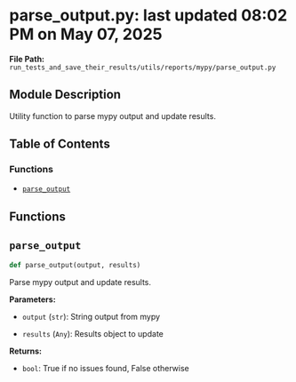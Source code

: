 # parse_output.py: last updated 08:02 PM on May 07, 2025

**File Path:** `run_tests_and_save_their_results/utils/reports/mypy/parse_output.py`

## Module Description

Utility function to parse mypy output and update results.

## Table of Contents

### Functions

- [`parse_output`](#parse_output)

## Functions

## `parse_output`

```python
def parse_output(output, results)
```

Parse mypy output and update results.

**Parameters:**

- `output` (`str`): String output from mypy

- `results` (`Any`): Results object to update

**Returns:**

- `bool`: True if no issues found, False otherwise
